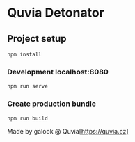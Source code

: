 # Quvia Detonator

## Project setup
```
npm install
```

### Development localhost:8080
```
npm run serve
```

### Create production bundle
```
npm run build
```


Made by galook @ Quvia[https://quvia.cz]